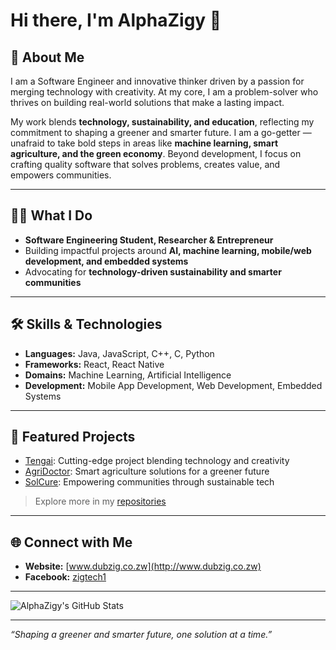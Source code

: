 # Hi there, I'm AlphaZigy 👋

## 🚀 About Me

I am a Software Engineer and innovative thinker driven by a passion for merging technology with creativity. At my core, I am a problem-solver who thrives on building real-world solutions that make a lasting impact.

My work blends **technology, sustainability, and education**, reflecting my commitment to shaping a greener and smarter future. I am a go-getter — unafraid to take bold steps in areas like **machine learning, smart agriculture, and the green economy**. Beyond development, I focus on crafting quality software that solves problems, creates value, and empowers communities.

---

## 👨‍💻 What I Do

- **Software Engineering Student, Researcher & Entrepreneur**
- Building impactful projects around **AI, machine learning, mobile/web development, and embedded systems**
- Advocating for **technology-driven sustainability and smarter communities**

---

## 🛠️ Skills & Technologies

- **Languages:** Java, JavaScript, C++, C, Python
- **Frameworks:** React, React Native
- **Domains:** Machine Learning, Artificial Intelligence
- **Development:** Mobile App Development, Web Development, Embedded Systems

---

## 🌟 Featured Projects

- [Tengai](https://github.com/AlphaZigy/Tengai): Cutting-edge project blending technology and creativity
- [AgriDoctor](https://github.com/AlphaZigy/AgriDoctor): Smart agriculture solutions for a greener future
- [SolCure](https://github.com/AlphaZigy/SolCure): Empowering communities through sustainable tech

> Explore more in my [repositories](https://github.com/AlphaZigy?tab=repositories)

---

## 🌐 Connect with Me

- **Website:** [www.dubzig.co.zw](http://www.dubzig.co.zw)
- **Facebook:** [zigtech1](https://www.facebook.com/zigtech1)

---

![AlphaZigy's GitHub Stats](https://github-readme-stats.vercel.app/api?username=AlphaZigy&show_icons=true&theme=radical)

---

_“Shaping a greener and smarter future, one solution at a time.”_
